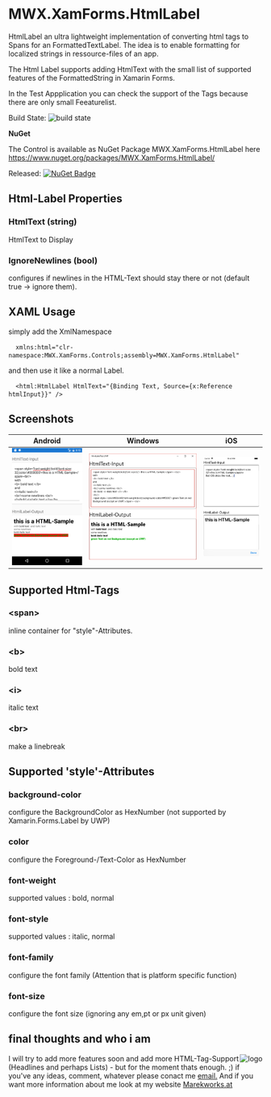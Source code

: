 # MWX.XamForms.HtmlLabel
HtmlLabel an ultra lightweight implementation of converting html tags to Spans for an FormattedTextLabel.
The idea is to enable formatting for localized strings in ressource-files of an app.

The Html Label supports adding HtmlText with the small list of supported features of the FormattedString in Xamarin Forms.

In the Test Appplication you can check the support of the Tags because there are only small Feeaturelist.

Build State: ![build state](https://mareks.visualstudio.com/_apis/public/build/definitions/4cba069a-f2a2-45d6-814e-94f3e573b3ac/18/badge "build state")

**NuGet** 

The Control is available as NuGet Package MWX.XamForms.HtmlLabel here https://www.nuget.org/packages/MWX.XamForms.HtmlLabel/

Released: [![NuGet Badge](https://buildstats.info/nuget/MWX.XamForms.HtmlLabel)](https://www.nuget.org/packages/MWX.XamForms.HtmlLabel/)


## Html-Label Properties

### HtmlText (string)
HtmlText to Display

### IgnoreNewlines (bool)
configures if newlines in the HTML-Text should stay there or not (default true -> ignore them).

## XAML Usage

simply add the XmlNamespace
```xaml
  xmlns:html="clr-namespace:MWX.XamForms.Controls;assembly=MWX.XamForms.HtmlLabel"
```
and then use it like a normal Label.
```xaml
  <html:HtmlLabel HtmlText="{Binding Text, Source={x:Reference htmlInput}}" />
```

## Screenshots
| Android | Windows | iOS |
| --- | --- | --- |
| ![Android TestApp](Images/TestAppDroid.png "Android TestApp") | ![UWP TestApp](Images/TestAppUWP.png "UWP TestApp") | ![iOS TestApp](Images/TestAppiOS.png "iOS TestApp")

## Supported Html-Tags

### \<span\>
inline container for "style"-Attributes.

### \<b\>
bold text

### \<i\>
italic text

### \<br\>
make a linebreak

## Supported 'style'-Attributes

### background-color
configure the BackgroundColor as HexNumber (not supported by Xamarin.Forms.Label by UWP)

### color
configure the Foreground-/Text-Color as HexNumber

### font-weight
supported values : bold, normal

### font-style
supported values : italic, normal

### font-family
configure the font family (Attention that is platform specific function)

### font-size
configure the font size (ignoring any em,pt or px unit given)

## final thoughts and who i am 


<div>
<img style='float:right' src="https://marekworks.at/images/logo.png" alt="logo"/>
I will try to add more features soon and add more HTML-Tag-Support (Headlines and perhaps Lists) - but for the moment thats enough. ;)
if you've any ideas, comment, whatever please conact me <a href="mailto:office@marekworks.at">email.</a>
And if you want more information about me look at my website <a href="https://marekworks.at">Marekworks.at</a>
</div>

